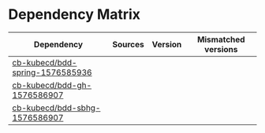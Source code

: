 # Dependency Matrix

Dependency | Sources | Version | Mismatched versions
---------- | ------- | ------- | -------------------
[cb-kubecd/bdd-spring-1576585936](https://github.com/cb-kubecd/bdd-spring-1576585936.git) |  | []() | 
[cb-kubecd/bdd-gh-1576586907](https://github.com/cb-kubecd/bdd-gh-1576586907.git) |  | []() | 
[cb-kubecd/bdd-sbhg-1576586907](https://github.com/cb-kubecd/bdd-sbhg-1576586907.git) |  | []() | 
